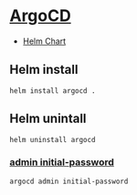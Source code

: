 # [ArgoCD](https://argo-cd.readthedocs.io)
- [Helm Chart](https://github.com/argoproj/argo-helm/tree/main/charts/argo-cd)

## Helm install
```
helm install argocd .
```

## Helm unintall
```
helm uninstall argocd
``` 

### [admin initial-password](https://argo-cd.readthedocs.io/en/stable/user-guide/commands/argocd_admin_initial-password/)
```
argocd admin initial-password
```
